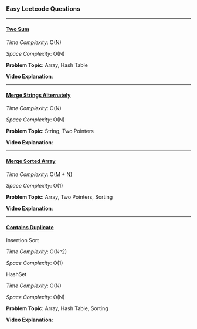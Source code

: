 ### Easy Leetcode Questions

---

#### [Two Sum](https://github.com/PlanckConst/DS-A/blob/master/Problems/Easy/TwoSum.cs)

*Time Complexity*: O(N)

*Space Complexity*: O(N)

**Problem Topic**: Array, Hash Table

**Video Explanation**: 

---

#### [Merge Strings Alternately](https://github.com/PlanckConst/DS-A/blob/master/Problems/Easy/MergeStringsAlternately.cs)

*Time Complexity*: O(N)

*Space Complexity*: O(N)

**Problem Topic**: String, Two Pointers

**Video Explanation**: 

---

#### [Merge Sorted Array](https://github.com/PlanckConst/DS-A/blob/master/Problems/Easy/MergeSortedArray.cs)

*Time Complexity*: O(M + N)

*Space Complexity*: O(1)

**Problem Topic**: Array, Two Pointers, Sorting

**Video Explanation**: 

---

#### [Contains Duplicate](https://github.com/PlanckConst/DS-A/blob/master/Problems/Easy/ContainsDuplicate.cs)

Insertion Sort

*Time Complexity*: O(N^2)

*Space Complexity*: O(1)

HashSet

*Time Complexity*: O(N)

*Space Complexity*: O(N)

**Problem Topic**: Array, Hash Table, Sorting

**Video Explanation**: 
